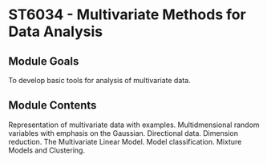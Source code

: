 # ST6034 - Multivariate Methods for Data Analysis

## Module Goals
To develop basic tools for analysis of multivariate data.

## Module Contents
Representation of multivariate data with examples. Multidmensional random variables with emphasis on the Gaussian. Directional data. Dimension reduction. The Multivariate Linear Model. Model classification. Mixture Models and Clustering.
